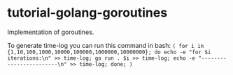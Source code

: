 # tutorial-golang-goroutines
Implementation of goroutines.

To generate time-log you can run this command in bash:
`( for i in {1,10,100,1000,10000,100000,1000000,10000000}; do echo -e "for $i iterations:\n" >> time-log; go run . $i >> time-log; echo -e "------------------------\n" >> time-log; done; )`
